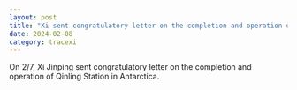 ```yaml
---
layout: post
title: "Xi sent congratulatory letter on the completion and operation of Qinling Station in Antarctica"
date: 2024-02-08
category: tracexi
---
```


On 2/7, Xi Jinping sent congratulatory letter on the completion and operation of Qinling Station in Antarctica.


